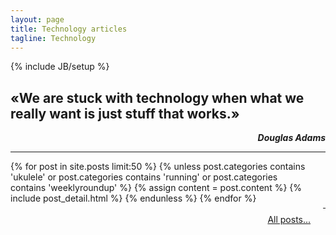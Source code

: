 ```yaml
---
layout: page
title: Technology articles
tagline: Technology
---
```

{% include JB/setup %}

«We are stuck with technology when what we really want is just stuff that works.»
--
<p style="text-align: right;font-style: italic;"><strong>Douglas Adams</strong></p>

<hr/>
<p style="text-align: right;float:right;margin-top:60px;margin-left:20px;"><a href="rss.xml"><i class="fa fa-rss fa-4x" >&nbsp;</i></a></p>
<div class="blog-index">
{% for post in site.posts limit:50 %}
    {% unless post.categories contains 'ukulele' or post.categories contains 'running' or post.categories contains 'weeklyroundup' %}
        {% assign content = post.content %}
        {% include post_detail.html %}
    {% endunless  %}
{% endfor %}
</div>
<br>
<a href="archive.html" style="float:right;">All posts...</a>
<br>


